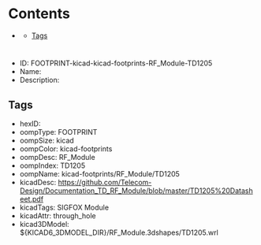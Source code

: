 



Contents
========

* [](#)
	* [Tags](#tags)

# 

- ID: FOOTPRINT-kicad-kicad-footprints-RF_Module-TD1205
- Name: 
- Description: 

## Tags

- hexID: 
- oompType: FOOTPRINT
- oompSize: kicad
- oompColor: kicad-footprints
- oompDesc: RF_Module
- oompIndex: TD1205
- oompName: kicad-footprints/RF_Module/TD1205
- kicadDesc: https://github.com/Telecom-Design/Documentation_TD_RF_Module/blob/master/TD1205%20Datasheet.pdf
- kicadTags: SIGFOX Module
- kicadAttr: through_hole
- kicad3DModel: ${KICAD6_3DMODEL_DIR}/RF_Module.3dshapes/TD1205.wrl
